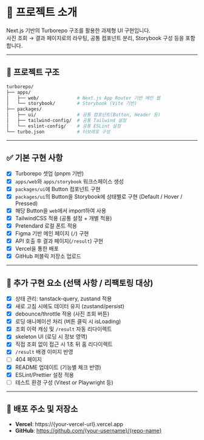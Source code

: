 # 🧩 프로젝트 소개

Next.js 기반의 Turborepo 구조를 활용한 과제형 UI 구현입니다.  
사진 조회 → 결과 페이지로의 라우팅, 공통 컴포넌트 분리, Storybook 구성 등을 포함합니다.

---

## 📁 프로젝트 구조

```bash
turborepo/
├── apps/
│   ├── web/              # Next.js App Router 기반 메인 웹
│   └── storybook/        # Storybook (Vite 기반)
├── packages/
│   ├── ui/               # 공통 컴포넌트(Button, Header 등)
│   ├── tailwind-config/  # 공통 Tailwind 설정
│   └── eslint-config/    # 공통 ESLint 설정
└── turbo.json            # 터보레포 구성
```

---

## ✅ 기본 구현 사항

- [x] Turborepo 셋업 (pnpm 기반)
- [x] `apps/web`와 `apps/storybook` 워크스페이스 생성
- [x] `packages/ui`에 Button 컴포넌트 구현
- [x] `packages/ui`의 Button을 Storybook에 상태별로 구현 (Default / Hover / Pressed)
- [x] 해당 Button을 `web`에서 import하여 사용
- [x] TailwindCSS 적용 (공통 설정 + 개별 적용)
- [x] Pretendard 로컬 폰트 적용
- [x] Figma 기반 메인 페이지 (`/`) 구현
- [x] API 호출 후 결과 페이지(`/result`) 구현
- [x] Vercel을 통한 배포
- [x] GitHub 퍼블릭 저장소 업로드

---

## 🧪 추가 구현 요소 (선택 사항 / 리팩토링 대상)

- [x] 상태 관리: tanstack-query, zustand 적용
- [x] 새로 고침 시에도 데이터 유지 (zustand/persist)
- [x] debounce/throttle 적용 (사진 조회 버튼)
- [x] 로딩 애니메이션 처리 (버튼 클릭 시 isLoading)
- [x] 조회 이력 캐싱 및 `/result` 자동 리다이렉트
- [x] skeleton UI (로딩 시 정보 영역)
- [x] 직접 조회 없이 접근 시 1초 뒤 홈 리다이렉트
- [x] `/result` 배경 이미지 반영
- [ ] 404 페이지
- [x] README 업데이트 (기능별 체크 반영)
- [x] ESLint/Prettier 설정 적용
- [ ] 테스트 환경 구성 (Vitest or Playwright 등)

---

## 🚀 배포 주소 및 저장소

- **Vercel**: https://{your-vercel-url}.vercel.app
- **GitHub**: https://github.com/{your-username}/{repo-name}
